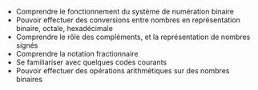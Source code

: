 -   Comprendre le fonctionnement du système de numération binaire
-   Pouvoir effectuer des conversions entre nombres en représentation
    binaire, octale, hexadécimale
-   Comprendre le rôle des compléments, et la représentation de nombres signés
-   Comprendre la notation fractionnaire
-   Se familiariser avec quelques codes courants
-   Pouvoir effectuer des opérations arithmétiques sur des nombres binaires


